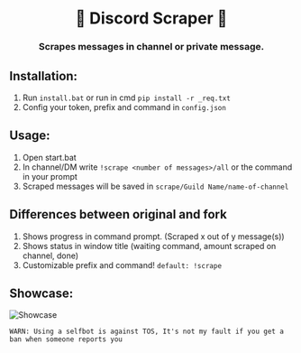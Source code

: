 <h1 align="center">📝 Discord Scraper 📝</h1>
<h3 align="center">Scrapes messages in channel or private message.</h3>

## Installation:
1. Run `install.bat` or run in cmd `pip install -r _req.txt`
2. Config your token, prefix and command in `config.json`
## Usage:
1. Open start.bat
2. In channel/DM write `!scrape <number of messages>/all` or the command in your prompt
3. Scraped messages will be saved in `scrape/Guild Name/name-of-channel`
## Differences between original and fork
1. Shows progress in command prompt. (Scraped x out of y message(s))
2. Shows status in window title (waiting command, amount scraped on channel, done)
3. Customizable prefix and command! `default: !scrape`

## Showcase:
![Showcase](https://ella-nelson.wheres-my-ta.co/5UmLAQpwz.png)

`WARN: Using a selfbot is against TOS, It's not my fault if you get a ban when someone reports you`
